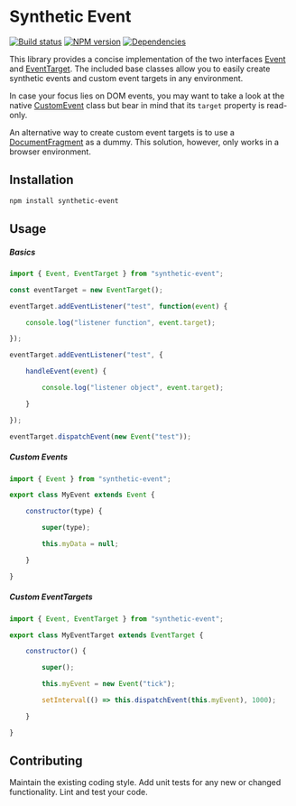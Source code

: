 # Synthetic Event

[![Build status](https://travis-ci.org/vanruesc/synthetic-event.svg?branch=master)](https://travis-ci.org/vanruesc/synthetic-event)
[![NPM version](https://badge.fury.io/js/synthetic-event.svg)](http://badge.fury.io/js/synthetic-event)
[![Dependencies](https://david-dm.org/vanruesc/synthetic-event.svg?branch=master)](https://david-dm.org/vanruesc/synthetic-event)

This library provides a concise implementation of the two interfaces [Event](https://developer.mozilla.org/en-US/docs/Web/API/Event)
and [EventTarget](https://developer.mozilla.org/en-US/docs/Web/API/EventTarget). The included base classes allow you to easily create
synthetic events and custom event targets in any environment.

In case your focus lies on DOM events, you may want to take a look at the native [CustomEvent](https://developer.mozilla.org/en-US/docs/Web/API/CustomEvent)
class but bear in mind that its `target` property is read-only. 

An alternative way to create custom event targets is to use a [DocumentFragment](https://developer.mozilla.org/en/docs/Web/API/Document/createDocumentFragment)
as a dummy. This solution, however, only works in a browser environment.


## Installation

```sh
npm install synthetic-event
``` 


## Usage

##### Basics

```javascript
import { Event, EventTarget } from "synthetic-event";

const eventTarget = new EventTarget();

eventTarget.addEventListener("test", function(event) {

	console.log("listener function", event.target);

});

eventTarget.addEventListener("test", {

	handleEvent(event) {

		console.log("listener object", event.target);

	}

});

eventTarget.dispatchEvent(new Event("test"));
```

##### Custom Events

```javascript
import { Event } from "synthetic-event";

export class MyEvent extends Event {

	constructor(type) {

		super(type);

		this.myData = null;

	}

}
```

##### Custom EventTargets

```javascript
import { Event, EventTarget } from "synthetic-event";

export class MyEventTarget extends EventTarget {

	constructor() {

		super();

		this.myEvent = new Event("tick");

		setInterval(() => this.dispatchEvent(this.myEvent), 1000);

	}

}
```


## Contributing

Maintain the existing coding style. Add unit tests for any new or changed functionality. Lint and test your code.
